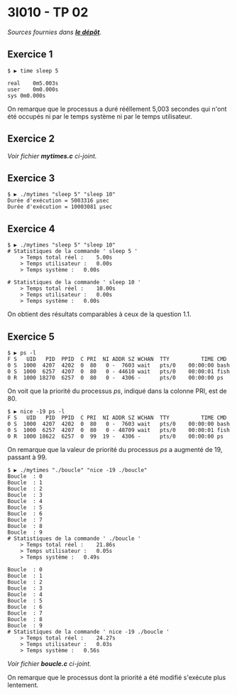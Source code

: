 
# 3I010 - TP 02

_Sources fournies dans **[le dépôt](http://github.com/3201101/3I010/tree/master/Devoirs/02)**._


## Exercice 1

    $ ▶ time sleep 5
    
    real    0m5.003s
    user    0m0.000s
    sys 0m0.000s

On remarque que le processus a duré rééllement 5,003 secondes qui n'ont été occupés ni par le temps système ni par le temps utilisateur.

## Exercice 2

_Voir fichier **mytimes.c** ci-joint._

## Exercice 3

    $ ▶ ./mytimes "sleep 5" "sleep 10"
    Durée d'exécution = 5003316 µsec
    Durée d'exécution = 10003081 µsec

## Exercice 4

    $ ▶ ./mytimes "sleep 5" "sleep 10"
    # Statistiques de la commande ' sleep 5 '
        > Temps total réel :    5.00s
        > Temps utilisateur :   0.00s
        > Temps système :   0.00s
    
    # Statistiques de la commande ' sleep 10 '
        > Temps total réel :    10.00s
        > Temps utilisateur :   0.00s
        > Temps système :   0.00s

On obtient des résultats comparables à ceux de la question 1.1.

## Exercice 5

    $ ▶ ps -l
    F S   UID   PID  PPID  C PRI  NI ADDR SZ WCHAN  TTY          TIME CMD
    0 S  1000  4207  4202  0  80   0 -  7603 wait   pts/0    00:00:00 bash
    0 S  1000  6257  4207  0  80   0 - 44610 wait   pts/0    00:00:01 fish
    0 R  1000 18270  6257  0  80   0 -  4306 -      pts/0    00:00:00 ps

On voit que la priorité du processus _ps_, indiqué dans la colonne PRI, est de 80.

    $ ▶ nice -19 ps -l
    F S   UID   PID  PPID  C PRI  NI ADDR SZ WCHAN  TTY          TIME CMD
    0 S  1000  4207  4202  0  80   0 -  7603 wait   pts/0    00:00:00 bash
    0 S  1000  6257  4207  0  80   0 - 48709 wait   pts/0    00:00:01 fish
    0 R  1000 18622  6257  0  99  19 -  4306 -      pts/0    00:00:00 ps

On remarque que la valeur de priorité du processus _ps_ a augmenté de 19, passant à 99.

    $ ▶ ./mytimes "./boucle" "nice -19 ./boucle"
    Boucle  : 0
    Boucle  : 1
    Boucle  : 2
    Boucle  : 3
    Boucle  : 4
    Boucle  : 5
    Boucle  : 6
    Boucle  : 7
    Boucle  : 8
    Boucle  : 9
    # Statistiques de la commande ' ./boucle '
        > Temps total réel :    21.86s
        > Temps utilisateur :   0.05s
        > Temps système :   0.49s
    
    Boucle  : 0
    Boucle  : 1
    Boucle  : 2
    Boucle  : 3
    Boucle  : 4
    Boucle  : 5
    Boucle  : 6
    Boucle  : 7
    Boucle  : 8
    Boucle  : 9
    # Statistiques de la commande ' nice -19 ./boucle '
        > Temps total réel :    24.27s
        > Temps utilisateur :   0.03s
        > Temps système :   0.56s

_Voir fichier **boucle.c** ci-joint._

On remarque que le processus dont la priorité a été modifié s'exécute plus lentement.
